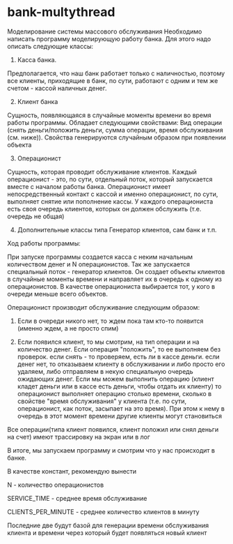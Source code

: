 # bank-multythread
Моделирование системы массового обслуживания
Необходимо написать программу моделирующую работу банка. Для этого надо описать следующие классы:

1. Касса банка.

Предполагается, что наш банк работает только с наличностью, поэтому все клиенты, приходящие в банк, по сути, работают с одним и тем же счетом - кассой наличных денег.

2. Клиент банка

Сущность, появляющаяся в случайные моменты времени во время работы программы. Обладает следующими свойствами: Вид операции (снять деньги/положить деньги, сумма операции, время обслуживания (см. ниже)). Свойства генерируются случайным образом при появлении объекта

3. Операционист

Сущность, которая проводит обслуживание клиентов. Каждый операционист - это, по сути, отдельный поток, который запускается вместе с началом работы банка. Операционист имеет непосредственный контакт с кассой и именно операционист, по сути, выполняет снятие или пополнение кассы. У каждого операциониста есть своя очередь клиентов, которых он должен обслужить (т.е. очередь не общая)

4. Дополнительные классы типа Генератор клиентов, сам банк и т.п.

Ход работы программы:

При запуске программы создается касса с неким начальным количеством денег и N операционистов. Так же запускается специальный поток - генератор клиентов. Он создает объекты клиентов в случайные моменты времени и направляет их в очередь к одному из операционистов. В качестве операциониста выбирается тот, у кого в очереди меньше всего объектов.

Операционист производит обслуживание следующим образом:

1. Если в очереди никого нет, то ждем пока там кто-то появится (именно ждем, а не просто спим)

2. Если появился клиент, то мы смотрим, на тип операции и на количество денег. Если операция "положить", то ее выполняем без проверок. если снять - то проверяем, есть ли в кассе деньги. если денег нет, то отказываем клиенту в обслуживании и либо просто его удаляем, либо отправляем в некую специальную очередь ожидающих денег. Если мы можем выполнить операцию (клиент кладет деньги или в кассе есть деньги, чтобы отдать их клиенту) то операционист выполняет операцию столько времени, сколько в свойстве "время обслуживания" у клиента (т.е. по сути, операционист, как поток, засыпает на это время). При этом к нему в очередь в этот момент времени другие клиенты могут становиться

Все операции(типа клиент появился, клиент положил или снял деньги на счет) имеют трассировку на экран или в лог

В итоге, мы запускаем программу и смотрим что у нас происходит в банке.

В качестве констант, рекомендую вынести

N - количество операционистов

SERVICE_TIME - среднее время обслуживание

CLIENTS_PER_MINUTE - среднее количество клиентов в минуту

Последние две будут базой для генерации времени обслуживания клиента и времени через который будет появляться новый клиент
